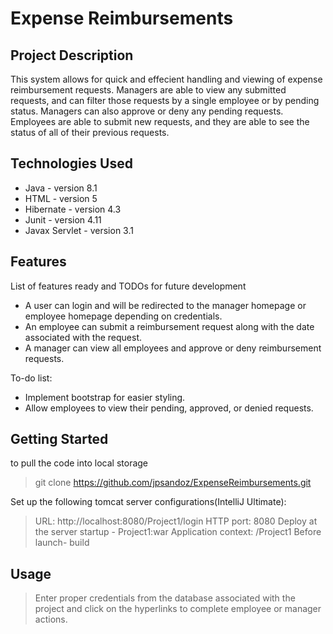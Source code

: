 # Expense Reimbursements 

## Project Description

This system allows for quick and effecient handling and viewing of expense reimbursement requests. Managers are able to view any submitted requests, and can filter those requests by a single employee or by pending status. Managers can also approve or deny any pending requests. Employees are able to submit new requests, and they are able to see the status of all of their previous requests.

## Technologies Used

* Java - version 8.1
* HTML - version 5
* Hibernate - version 4.3
* Junit - version 4.11
* Javax Servlet - version 3.1

## Features

List of features ready and TODOs for future development
* A user can login and will be redirected to the manager homepage or employee homepage depending on credentials.
* An employee can submit a reimbursement request along with the date associated with the request.
* A manager can view all employees and approve or deny reimbursement requests.

To-do list:
* Implement bootstrap for easier styling.
* Allow employees to view their pending, approved, or denied requests.

## Getting Started

to pull the code into local storage   
> git clone https://github.com/jpsandoz/ExpenseReimbursements.git

Set up the following tomcat server configurations(IntelliJ Ultimate):
> URL: http://localhost:8080/Project1/login
> HTTP port: 8080
> Deploy at the server startup - Project1:war
> Application context: /Project1
> Before launch- build



## Usage

> Enter proper credentials from the database associated with the project and click on the hyperlinks to complete employee or manager actions.


